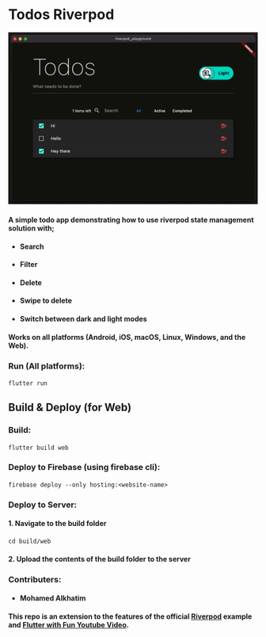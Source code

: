 # Todos Riverpod
![Sample](https://github.com/Moe249/todos_riverpod/blob/main/assets/images/sample.gif "Sample")
#### A simple todo app demonstrating how to use riverpod state management solution with;
- #### Search
- #### Filter
- #### Delete
- #### Swipe to delete
- #### Switch between dark and light modes
#### Works on all platforms (Android, iOS, macOS, Linux, Windows, and the Web).

### Run (All platforms):
    flutter run

## Build & Deploy (for Web)
### Build:
    flutter build web
### Deploy to Firebase (using firebase cli):
    firebase deploy --only hosting:<website-name>
### Deploy to Server:
#### 1. Navigate to the build folder
    cd build/web
#### 2. Upload the contents of the build folder to the server

### Contributers:
- #### Mohamed Alkhatim

#### This repo is an extension to the features of the official [Riverpod](https://riverpod.dev) example and [Flutter with Fun Youtube Video](https://www.youtube.com/watch?v=GdjFOVVG2Zs).